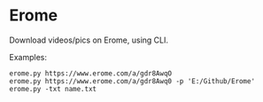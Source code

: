 # Erome
Download videos/pics on Erome, using CLI.

Examples:
```
erome.py https://www.erome.com/a/gdr8AwqO
erome.py https://www.erome.com/a/gdr8Awq0 -p 'E:/Github/Erome'
erome.py -txt name.txt
```
